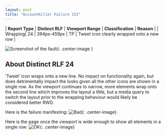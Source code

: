 ```yaml
---
layout: post
title: "AccountKiller Failure 153"
---
```

| **Report Type** | **Distinct RLF** | **Viewport Range** | **Classification** | **Reason** |
| Wrapping| 24 | 394px-459px | TP | Tweet icon clearly wrapped onto a new row | 

![Screenshot of the fault](../../../assets/images/AccountKiller/fault153/wrappingWidth426.png){: .center-image }

## About Distinct RLF 24

‘Tweet’ icon wraps onto a new line. No impact on functionality again, but does detrimentally impact the looks given all the other icons are shown in a single row. As the viewport continues to narrow, more elements wrap onto the second line which improves the layout a little, but a media query to switch the layout prior to the wrapping behaviour would likely be considered better RWD.

Here is the failure manifesting:
![Bad](../../../assets/good-bad/rlf24/bad.png){: .center-image}

Here is the page once the viewport is wide enough to show all elements in a single row:
![OK](../../../assets/good-bad/rlf24/ok.png){: .center-image}
